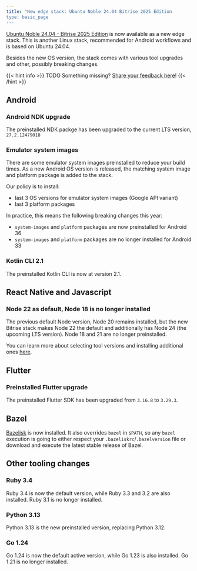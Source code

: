 ```yaml
---
title: "New edge stack: Ubuntu Noble 24.04 Bitrise 2025 Edition
type: basic_page
---
```


[Ubuntu Noble 24.04 - Bitrise 2025 Edition](https://stacks.bitrise.io/stack_reports/ubuntu-noble-24.04-bitrise-2025-android/) is now available as a new edge stack. This is another Linux stack, recommended for Android workflows and is based on Ubuntu 24.04.

Besides the new OS version, the stack comes with various tool upgrades and other, possibly breaking changes.

{{< hint info >}}
TODO
Something missing? [Share your feedback here](https://github.com/bitrise-io/stacks/discussions/252)!
{{< /hint >}}

## Android

### Android NDK upgrade

The preinstalled NDK packge has been upgraded to the current LTS version, `27.2.12479018`

### Emulator system images

There are some emulator system images preinstalled to reduce your build times. As a new Android OS version is released, the matching system image and platform package is added to the stack.

Our policy is to install:

- last 3 OS versions for emulator system images (Google API variant)
- last 3 platform packages

In practice, this means the following breaking changes this year:

- `system-images` and `platform` packages are now preinstalled for Android 36
- `system-images` and `platform` packages are no longer installed for Android 33

### Kotlin CLI 2.1

The preinstalled Kotlin CLI is now at version 2.1.

## React Native and Javascript

### Node 22 as default, Node 18 is no longer installed

The previous default Node version, Node 20 remains installed, but the new Bitrise stack makes Node 22 the default and additionally has Node 24 (the upcoming LTS version). Node 18 and 21 are no longer preinstalled.

You can learn more about selecting tool versions and installing additional ones [here](https://stacks.bitrise.io/tips/tool-versions/).

## Flutter

### Preinstalled Flutter upgrade

The preinstalled Flutter SDK has been upgraded from `3.16.8` to `3.29.3`.

## Bazel

[Bazelisk](https://github.com/bazelbuild/bazelisk) is now installed. It also overrides `bazel` in `$PATH`, so any `bazel` execution is going to either respect your `.bazeliskrc`/`.bazelversion` file or download and execute the latest stable release of Bazel.

## Other tooling changes

### Ruby 3.4

Ruby 3.4 is now the default version, while Ruby 3.3 and 3.2 are also installed. Ruby 3.1 is no longer installed.

### Python 3.13

Python 3.13 is the new preinstalled version, replacing Python 3.12.

### Go 1.24

Go 1.24 is now the default active version, while Go 1.23 is also installed. Go 1.21 is no longer installed.
